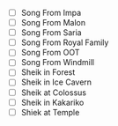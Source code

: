 - [ ] Song From Impa
- [ ] Song From Malon
- [ ] Song From Saria
- [ ] Song From Royal Family
- [ ] Song From OOT
- [ ] Song From Windmill
- [ ] Sheik in Forest
- [ ] Sheik in Ice Cavern
- [ ] Sheik at Colossus
- [ ] Sheik in Kakariko
- [ ] Shiek at Temple